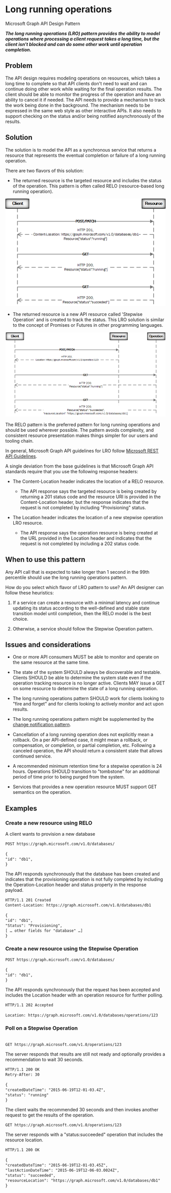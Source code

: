 # Long running operations

Microsoft Graph API Design Pattern

__*The long running operations (LRO) pattern provides the ability to model operations where processing a client request takes a long time, but the client isn't blocked and can do some other work until operation completion.*__

## Problem

The API design requires modeling operations on resources, which takes a long time
to complete so that API clients don't need to wait and can continue doing other
work while waiting for the final operation results. The client should be able to
monitor the progress of the operation and have an ability to cancel it if
needed. The API needs to provide a mechanism to track the work
being done in the background. The mechanism needs to be expressed in the same
web style as other interactive APIs. It also needs to support checking on the status and/or
being notified asynchronously of the results.

## Solution

The solution is to model the API as a synchronous service that returns a
resource that represents the eventual completion or failure of a long running
operation.

There are two flavors of this solution:

- The returned resource is the targeted resource and includes the status of
    the operation. This pattern is often called RELO (resource-based
    long running operation).

<!-- markdownlint-disable MD033 -->
<p align="center">
  <img src="RELO.gif" alt="The status monitor LRO flow"/>
</p>
<!-- markdownlint-enable MD033 -->

- The returned resource is a new API resource called 'Stepwise Operation' and
    is created to track the status. This LRO solution is similar to the concept
    of Promises or Futures in other programming languages.

<!-- markdownlint-disable MD033 -->
<p align="center">
  <img src="LRO.gif" alt="The status monitor LRO flow"/>
</p>
<!-- markdownlint-enable MD033 -->

The RELO pattern is the preferred pattern for long running operations and should be
used wherever possible. The pattern avoids complexity, and consistent resource
presentation makes things simpler for our users and tooling chain.

In general, Microsoft Graph API guidelines for LRO follow [Microsoft REST API
Guidelines](https://github.com/microsoft/api-guidelines/blob/vNext/Guidelines.md#13-long-running-operations).

A single deviation from the base guidelines is that Microsoft Graph API standards require that you use the following response headers:

- The Content-Location header indicates the location of a RELO resource.
  - The API response says the targeted resource is being created by returning a 201 status code and the resource URI is provided in the Content-Location header, but the response indicates that the request is not completed by including "Provisioning" status.

- The Location header indicates the location of a new stepwise operation LRO resource.
  - The API response says the operation resource is being created at the URL provided in the Location header and indicates that the request is not completed by including a 202 status code.

## When to use this pattern

Any API call that is expected to take longer than 1 second in the 99th percentile should use the long running operations pattern.

How do you select which flavor of LRO pattern to use? An API designer can follow these
heuristics:

1.  If a service can create a resource with a minimal latency and continue
    updating its status according to the well-defined and stable state
    transition model until completion, then the RELO model is the best choice.

2.  Otherwise, a service should follow the Stepwise Operation pattern. 
 

## Issues and considerations

- One or more API consumers MUST be able to monitor and operate on the same resource at the same time.

- The state of the system SHOULD always be discoverable and testable. Clients
    SHOULD be able to determine the system state even if the operation tracking
    resource is no longer active. Clients MAY issue a GET on some resource to
    determine the state of a long running operation.

-  The long running operations pattern SHOULD work for clients looking to "fire and forget"
    and for clients looking to actively monitor and act upon results.

-  The long running operations pattern might be supplemented by the [change notification
    pattern](change-notification.md).

-  Cancellation of a long running operation does not explicitly mean a rollback. On a per API-defined case, it
    might mean a rollback, or compensation, or completion, or partial completion,
    etc. Following a canceled operation, the API should return a consistent state that allows
    continued service.

-  A recommended minimum retention time for a stepwise operation is 24 hours.
    Operations SHOULD transition to "tombstone" for an additional period of time
    prior to being purged from the system.
    
-  Services that provides a new operation resource MUST support GET semantics on the operation.



## Examples


###  Create a new resource using RELO

A client wants to provision a new database

```
POST https://graph.microsoft.com/v1.0/databases/

{
"id": "db1",
}
```

The API responds synchronously that the database has been created and indicates
that the provisioning operation is not fully completed by including the
Operation-Location header and status property in the response payload.

```
HTTP/1.1 201 Created
Content-Location: https://graph.microsoft.com/v1.0/databases/db1

{
"id": "db1",
"Status": "Provisioning",
[ … other fields for "database" …]
}
```

### Create a new resource using the Stepwise Operation

```
POST https://graph.microsoft.com/v1.0/databases/

{
"id": "db1",
}
```

The API responds synchronously that the request has been accepted and includes
the Location header with an operation resource for further polling.

```
HTTP/1.1 202 Accepted

Location: https://graph.microsoft.com/v1.0/databases/operations/123

```

### Poll on a Stepwise Operation

```

GET https://graph.microsoft.com/v1.0/operations/123
```

The server responds that results are still not ready and optionally provides a
recommendation to wait 30 seconds.

```
HTTP/1.1 200 OK
Retry-After: 30

{
"createdDateTime": "2015-06-19T12-01-03.4Z",
"status": "running"
}
```
The client waits the recommended 30 seconds and then invokes another request to get
the results of the operation.

```
GET https://graph.microsoft.com/v1.0/operations/123
```


The server responds with a "status:succeeded" operation that includes the resource
location.

```
HTTP/1.1 200 OK

{
"createdDateTime": "2015-06-19T12-01-03.45Z",
"lastActionDateTime": "2015-06-19T12-06-03.0024Z",
"status": "succeeded",
"resourceLocation": "https://graph.microsoft.com/v1.0/databases/db1"
}
```
